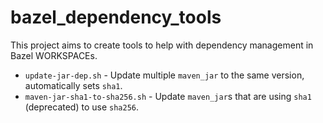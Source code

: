 # bazel_dependency_tools

This project aims to create tools to help with dependency management in Bazel WORKSPACEs.

* `update-jar-dep.sh` - Update multiple `maven_jar` to the same version, automatically sets `sha1`.
* `maven-jar-sha1-to-sha256.sh` - Update `maven_jar`s that are using `sha1` (deprecated) to use `sha256`.
